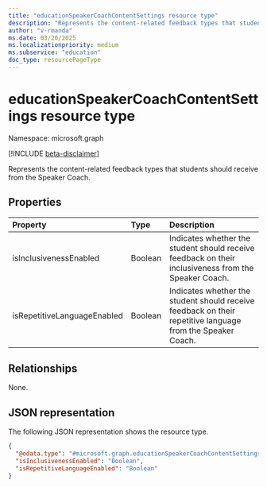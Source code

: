 ```yaml
---
title: "educationSpeakerCoachContentSettings resource type"
description: "Represents the content-related feedback types that students should receive from the Speaker Coach."
author: "v-rmanda"
ms.date: 03/20/2025
ms.localizationpriority: medium
ms.subservice: "education"
doc_type: resourcePageType
---
```


# educationSpeakerCoachContentSettings resource type

Namespace: microsoft.graph

[!INCLUDE [beta-disclaimer](../../includes/beta-disclaimer.md)]

Represents the content-related feedback types that students should receive from the Speaker Coach.

## Properties
|Property|Type|Description|
|:---|:---|:---|
|isInclusivenessEnabled|Boolean|Indicates whether the student should receive feedback on their inclusiveness from the Speaker Coach.|
|isRepetitiveLanguageEnabled|Boolean|Indicates whether the student should receive feedback on their repetitive language from the Speaker Coach.|

## Relationships
None.

## JSON representation
The following JSON representation shows the resource type.
<!-- {
  "blockType": "resource",
  "@odata.type": "microsoft.graph.educationSpeakerCoachContentSettings"
}
-->
``` json
{
  "@odata.type": "#microsoft.graph.educationSpeakerCoachContentSettings",
  "isInclusivenessEnabled": "Boolean",
  "isRepetitiveLanguageEnabled": "Boolean"
}
```

